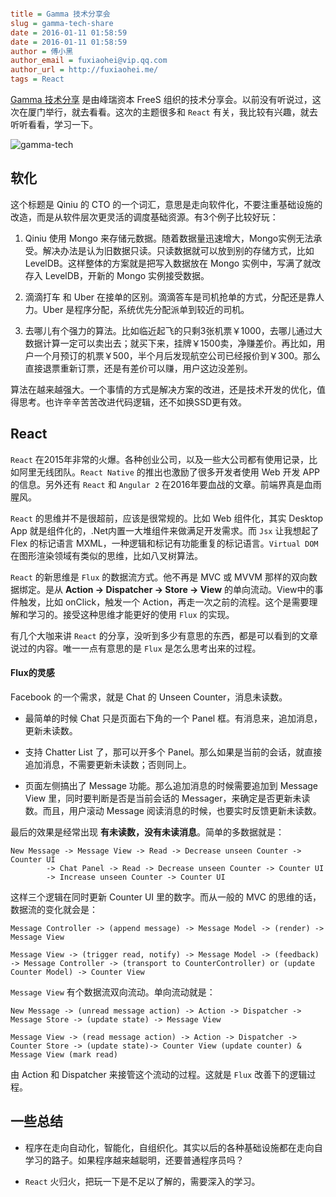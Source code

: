 ```ini

title = Gamma 技术分享会
slug = gamma-tech-share
date = 2016-01-11 01:58:59
date = 2016-01-11 01:58:59
author = 傅小黑
author_email = fuxiaohei@vip.qq.com
author_url = http://fuxiaohei.me/
tags = React

```

[Gamma 技术分享](http://detail.koudaitong.com/show/goods?alias=3f3zsbxqi5hec) 是由峰瑞资本 FreeS 组织的技术分享会。以前没有听说过，这次在厦门举行，就去看看。这次的主题很多和 `React` 有关，我比较有兴趣，就去听听看看，学习一下。

![gamma-tech](/static/media/gamma-tech-share.jpg)

<!--more-->

## 软化

这个标题是 Qiniu 的 CTO 的一个词汇，意思是走向软件化，不要注重基础设施的改造，而是从软件层次更灵活的调度基础资源。有3个例子比较好玩：

1. Qiniu 使用 Mongo 来存储元数据。随着数据量迅速增大，Mongo实例无法承受。解决办法是认为旧数据只读。只读数据就可以放到别的存储方式，比如 LevelDB。这样整体的方案就是把写入数据放在 Mongo 实例中，写满了就改存入 LevelDB，开新的 Mongo 实例接受数据。

2. 滴滴打车 和 Uber 在接单的区别。滴滴答车是司机抢单的方式，分配还是靠人力。Uber 是程序分配，系统优先分配派单到较近的司机。

3. 去哪儿有个强力的算法。比如临近起飞的只剩3张机票￥1000，去哪儿通过大数据计算一定可以卖出去；就买下来，挂牌￥1500卖，净赚差价。再比如，用户一个月预订的机票￥500，半个月后发现航空公司已经报价到￥300。那么直接退票重新订票，还是有差价可以赚，用户这边没差别。

算法在越来越强大。一个事情的方式是解决方案的改进，还是技术开发的优化，值得思考。也许辛辛苦苦改进代码逻辑，还不如换SSD更有效。

## React

`React` 在2015年非常的火爆。各种创业公司，以及一些大公司都有使用记录，比如阿里无线团队。`React Native` 的推出也激励了很多开发者使用 Web 开发 APP 的信息。另外还有 `React` 和 `Angular 2` 在2016年要血战的文章。前端界真是血雨腥风。

`React` 的思维并不是很超前，应该是很常规的。比如 Web 组件化，其实 Desktop App 就是组件化的，.Net内置一大堆组件来做满足开发需求。而 `Jsx` 让我想起了 Flex 的标记语言 MXML，一种逻辑和标记有功能重复的标记语言。`Virtual DOM` 在图形渲染领域有类似的思维，比如八叉树算法。

`React` 的新思维是 `Flux` 的数据流方式。他不再是 MVC 或 MVVM 那样的双向数据绑定。是从 **Action -> Dispatcher -> Store -> View** 的单向流动。View中的事件触发，比如 onClick，触发一个 Action，再走一次之前的流程。这个是需要理解和学习的。接受这种思维才能更好的使用 `Flux` 的实现。

有几个大咖来讲 `React` 的分享，没听到多少有意思的东西，都是可以看到的文章说过的内容。唯一一点有意思的是 `Flux` 是怎么思考出来的过程。

#### Flux的灵感

Facebook 的一个需求，就是 Chat 的 Unseen Counter，消息未读数。

- 最简单的时候 Chat 只是页面右下角的一个 Panel 框。有消息来，追加消息，更新未读数。

- 支持 Chatter List 了，那可以开多个 Panel。那么如果是当前的会话，就直接追加消息，不需要更新未读数；否则同上。

- 页面左侧搞出了 Message 功能。那么追加消息的时候需要追加到 Message View 里，同时要判断是否是当前会话的 Messager，来确定是否更新未读数。而且，用户滚动 Message 阅读消息的时候，也要实时反馈更新未读数。

最后的效果是经常出现 **有未读数，没有未读消息**。简单的多数据就是：

    New Message -> Message View -> Read -> Decrease unseen Counter -> Counter UI
            -> Chat Panel -> Read -> Decrease unseen Counter -> Counter UI
            -> Increase unseen Counter -> Counter UI
            
这样三个逻辑在同时更新 Counter UI 里的数字。而从一般的 MVC 的思维的话，数据流的变化就会是：

    Message Controller -> (append message) -> Message Model -> (render) -> Message View
    
    Message View -> (trigger read, notify) -> Message Model -> (feedback) -> Message Controller -> (transport to CounterController) or (update Counter Model) -> Counter View
    
`Message View` 有个数据流双向流动。单向流动就是：

    New Message -> (unread message action) -> Action -> Dispatcher -> Message Store -> (update state) -> Message View
    
    Message View -> (read message action) -> Action -> Dispatcher -> Counter Store -> (update state)-> Counter View (update counter) & Message View (mark read)
    
由 Action 和 Dispatcher 来接管这个流动的过程。这就是 `Flux` 改善下的逻辑过程。 

## 一些总结

- 程序在走向自动化，智能化，自组织化。其实以后的各种基础设施都在走向自学习的路子。如果程序越来越聪明，还要普通程序员吗？

- `React` 火归火，把玩一下是不足以了解的，需要深入的学习。